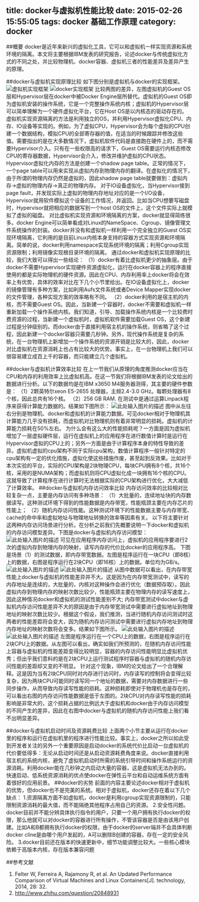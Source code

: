 title: docker与虚拟机性能比较
date: 2015-02-26 15:55:05
tags:  docker 基础工作原理
category: docker
---
##概要
docker是近年来新兴的虚拟化工具，它可以和虚拟机一样实现资源和系统环境的隔离。本文将主要根据IBM发表的研究报告，论述docker与传统虚拟化方式的不同之处，并比较物理机、docker容器、虚拟机三者的性能差异及差异产生的原理。
<!-- more -->
##docker与虚拟机实现原理比较
如下图分别是虚拟机与docker的实现框架。
![虚拟机实现框架][1]   ![docker实现框架][2]
比较两图的差异，左图虚拟机的Guest OS层和Hypervisor层在docker中被Docker Engine层所替代。虚拟机的Guest OS即为虚拟机安装的操作系统，它是一个完整操作系统内核；虚拟机的Hypervisor层可以简单理解为一个硬件虚拟化平台，它在Host OS是以内核态的驱动存在的。
虚拟机实现资源隔离的方法是利用独立的OS，并利用Hypervisor虚拟化CPU、内存、IO设备等实现的。例如，为了虚拟CPU，Hypervisor会为每个虚拟的CPU创建一个数据结构，模拟CPU的全部寄存器的值，在适当的时候跟踪并修改这些值。需要指出的是在大多数情况下，虚拟机软件代码是直接跑在硬件上的，而不需要Hypervisor介入。只有在一些权限高的请求下，Guest OS需要运行内核态修改CPU的寄存器数据，Hypervisor会介入，修改并维护虚拟的CPU状态。
Hypervisor虚拟化内存的方法是创建一个shadow page table。正常的情况下，一个page table可以用来实现从虚拟内存到物理内存的翻译。在虚拟化的情况下，由于所谓的物理内存仍然是虚拟的，因此shadow page table就要做到：虚拟内存->虚拟的物理内存->真正的物理内存。
对于IO设备虚拟化，当Hypervisor接到page fault，并发现实际上虚拟的物理内存地址对应的是一个I/O设备，Hypervisor就用软件模拟这个设备的工作情况，并返回。比如当CPU想要写磁盘时，Hypervisor就把相应的数据写到一个host OS的文件上，这个文件实际上就模拟了虚拟的磁盘。
对比虚拟机实现资源和环境隔离的方案，docker就显得简练很多。docker Engine可以简单看成对Linux的NameSpace、Cgroup、镜像管理文件系统操作的封装。docker并没有和虚拟机一样利用一个完全独立的Guest OS实现环境隔离，它利用的是目前Linux内核本身支持的容器方式实现资源和环境隔离。简单的说，docker利用namespace实现系统环境的隔离；利用Cgroup实现资源限制；利用镜像实现根目录环境的隔离。
通过docker和虚拟机实现原理的比较，我们大致可以得出一些结论：
（1）docker有着比虚拟机更少的抽象层。由于docker不需要Hypervisor实现硬件资源虚拟化，运行在docker容器上的程序直接使用的都是实际物理机的硬件资源。因此在CPU、内存利用率上docker将会在效率上有优势，具体的效率对比在下几个小节里给出。在IO设备虚拟化上，docker的镜像管理有多种方案，比如利用Aufs文件系统或者Device Mapper实现docker的文件管理，各种实现方案的效率略有不同。
（2）docker利用的是宿主机的内核，而不需要Guest OS。因此，当新建一个容器时，docker不需要和虚拟机一样重新加载一个操作系统内核。我们知道，引导、加载操作系统内核是一个比较费时费资源的过程，当新建一个虚拟机时，虚拟机软件需要加载Guest OS，这个新建过程是分钟级别的。而docker由于直接利用宿主机的操作系统，则省略了这个过程，因此新建一个docker容器只需要几秒钟。另外，现代操作系统是复杂的系统，在一台物理机上新增加一个操作系统的资源开销是比较大的，因此，docker对比虚拟机在资源消耗上也占有比较大的优势。事实上，在一台物理机上我们可以很容易建立成百上千的容器，而只能建立几个虚拟机。
 
##docker与虚拟机计算效率比较
在上一节我们从原理的角度推测docker应当在CPU和内存的利用效率上比虚拟机高。在这一节我们将根据IBM发表的论文给出的数据进行分析。以下的数据均是在IBM x3650 M4服务器测得，其主要的硬件参数是：
（1）2颗英特尔xeon E5-2655 处理器，主频2.4-3.0 GHz。每颗处理器有8个核，因此总共有16个核。
（2）256 GB RAM. 
在测试中是通过运算Linpack程序来获得计算能力数据的。结果如下图所示：
![此处输入图片的描述][3]
图中从左往右分别是物理机、docker和虚拟机的计算能力数据。可见docker相对于物理机其计算能力几乎没有损耗，而虚拟机对比物理机则有着非常明显的损耗。虚拟机的计算能力损耗在50%左右。
为什么会有这么大的性能损耗呢？一方面是因为虚拟机增加了一层虚拟硬件层，运行在虚拟机上的应用程序在进行数值计算时是运行在Hypervisor虚拟的CPU上的；另外一方面是由于计算程序本身的特性导致的差异。虚拟机虚拟的cpu架构不同于实际cpu架构，数值计算程序一般针对特定的cpu架构有一定的优化措施，虚拟化使这些措施作废，甚至起到反效果。比如对于本次实验的平台，实际的CPU架构是2块物理CPU，每块CPU拥有8个核，共16个核，采用的是NUMA架构；而虚拟机则将CPU虚拟化成一块拥有16个核的CPU。这就导致了计算程序在进行计算时无法根据实际的CPU架构进行优化，大大减低了计算效率。
##docker与虚拟机内存访问效率比较
内存访问效率的比较相对比较复杂一点，主要是内存访问有多种场景：
（1）大批量的，连续地址块的内存数据读写。这种测试环境下得到的性能数据是内存带宽，性能瓶颈主要在内存芯片的性能上；
（2）随机内存访问性能。这种测试环境下的性能数据主要与内存带宽、cache的命中率和虚拟地址与物理地址转换的效率等因素有关。
以下将主要针对这两种内存访问场景进行分析。在分析之前我们先概要说明一下docker和虚拟机的内存访问模型差异。下图是docker与虚拟机内存访问模型：
![此处输入图片的描述][4]
可见在应用程序内存访问上，虚拟机的应用程序要进行2次的虚拟内存到物理内存的映射，读写内存的代价比docker的应用程序高。
下图是场景（1）的测试数据，即内存带宽数据。左图是程序运行在一块CPU（即8核）上的数据，右图是程序运行在2块CPU（即16核）上的数据。单位均为GB/s。
![此处输入图片的描述][5] ![此处输入图片的描述][6]
从图中数据可以看出，在内存带宽性能上docker与虚拟机的性能差异并不大。这是因为在内存带宽测试中，读写的内存地址是连续的，大批量的，内核对这种操作会进行优化（数据预存取）。因此虚拟内存到物理内存的映射次数比较少，性能瓶颈主要在物理内存的读写速度上，因此这种情况docker和虚拟机的测试性能差别不大;
内存带宽测试中docker与虚拟机内存访问性能差异不大的原因是由于内存带宽测试中需要进行虚拟地址到物理地址的映射次数比较少。根据这个假设，我们推测，当进行随机内存访问测试时这两者的性能差距将会变大，因为随机内存访问测试中需要进行虚拟内存地址到物理内存地址的映射次数将会变多。结果如下图所示。
![此处输入图片的描述][7]![此处输入图片的描述][8]
左图是程序运行在一个CPU上的数据，右图是程序运行在2块CPU上的数据。从左图可以看出，确实如我们所预测的，在随机内存访问性能上容器与虚拟机的性能差距变得比较明显，容器的内存访问性能明显比虚拟机优秀；但出乎我们意料的是在2块CPU上运行测试程序时容器与虚拟机的随机内存访问性能的差距却又变的不明显。
针对这个现象，IBM的论文给出了一个合理解释。这是因为当有2块CPU同时对内存进行访问时，内存读写的控制将会变得比较复杂，因为两块CPU可能同时读写同一个地址的数据，需要对内存数据进行一些同步操作，从而导致内存读写性能的损耗。这种损耗即使对于物理机也是存在的，可以看出右图的内存访问性能数据是低于左图的。2块CPU对内存读写性能的损耗影响是非常大的，这个损耗占据的比例远大于虚拟机和docker由于内存访问模型的不同产生的差异，因此在右图中docker与虚拟机的随机内存访问性能上我们看不出明显差异。

##docker与虚拟机启动时间及资源耗费比较
上面两个小节主要从运行在docker里的程序和运行在虚拟机里的程序进行性能比较。事实上，docker之所以如此受到开发者关注的另外一个重要原因是启动docker的系统代价比启动一台虚拟机的代价要低得多：无论从启动时间还是从启动资源耗费角度来说。docker直接利用宿主机的系统内核，避免了虚拟机启动时所需的系统引导时间和操作系统运行的资源消耗。利用docker能在几秒钟之内启动大量的容器，这是虚拟机无法办到的。快速启动、低系统资源消耗的优点使docker在弹性云平台和自动运维系统方面有着很好的应用前景。
##docker的劣势
前面的内容主要论述docker相对于虚拟机的优势，但docker也不是完美的系统。相对于虚拟机，docker还存在着以下几个缺点：
1.资源隔离方面不如虚拟机，docker是利用cgroup实现资源限制的，只能限制资源消耗的最大值，而不能隔绝其他程序占用自己的资源。
2.安全性问题。docker目前并不能分辨具体执行指令的用户，只要一个用户拥有执行docker的权限，那么他就可以对docker的容器进行所有操作，不管该容器是否是由该用户创建。比如A和B都拥有执行docker的权限，由于docker的server端并不会具体判断docker cline是由哪个用户发起的，A可以删除B创建的容器，存在一定的安全风险。
3.docker目前还在版本的快速更新中，细节功能调整比较大。一些核心模块依赖于高版本内核，存在版本兼容问题

##参考文献
1. Felter W, Ferreira A, Rajamony R, et al. An Updated Performance Comparison of Virtual Machines and Linux Containers[J]. technology, 2014, 28: 32.
2. http://www.zhihu.com/question/20848931

[1]: http://7u2qr4.com1.z0.glb.clouddn.com/blog_%E5%9B%BE%E7%89%871.png
[2]: http://7u2qr4.com1.z0.glb.clouddn.com/blog_%E5%9B%BE%E7%89%872.png
[3]: http://7u2qr4.com1.z0.glb.clouddn.com/blog_%E5%9B%BE%E7%89%873.png
[4]: http://7u2qr4.com1.z0.glb.clouddn.com/blog_TimLine%E6%88%AA%E5%9B%BE20150226143346.png
[5]: http://7u2qr4.com1.z0.glb.clouddn.com/blog_%E5%9B%BE%E7%89%874.png
[6]: http://7u2qr4.com1.z0.glb.clouddn.com/blog_TimLine%E6%88%AA%E5%9B%BE20150226142329.png
[7]: http://7u2qr4.com1.z0.glb.clouddn.com/blog_%E5%9B%BE%E7%89%875.png 
[8]: http://7u2qr4.com1.z0.glb.clouddn.com/blog_TimLine%E6%88%AA%E5%9B%BE20150226144954.png